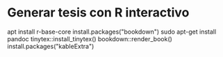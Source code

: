 # Generar tesis con R interactivo
apt install r-base-core
install.packages("bookdown")
sudo apt-get install pandoc
tinytex::install_tinytex()
bookdown::render_book()
install.packages("kableExtra")
